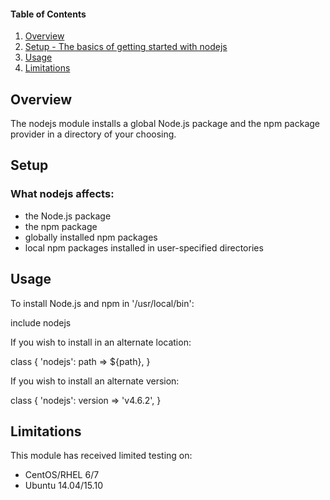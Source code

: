 #### Table of Contents

1. [Overview](#overview)
1. [Setup - The basics of getting started with nodejs](#setup)
1. [Usage](#usage)
1. [Limitations](#limitations)

## Overview

The nodejs module installs a global Node.js package and the npm package provider in
a directory of your choosing.

## Setup

### What nodejs affects:
* the Node.js package
* the npm package
* globally installed npm packages
* local npm packages installed in user-specified directories

## Usage

To install Node.js and npm in '/usr/local/bin':

include nodejs

If you wish to install in an alternate location:

class { 'nodejs':
   path => ${path},
}

If you wish to install an alternate version:

class { 'nodejs':
   version => 'v4.6.2',
}

## Limitations

This module has received limited testing on:

* CentOS/RHEL 6/7
* Ubuntu 14.04/15.10
